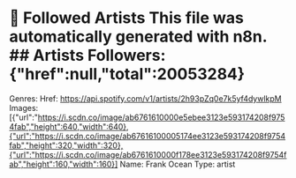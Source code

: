 # 🎵 Followed Artists  This file was automatically generated with n8n.  ## Artists  Followers: {"href":null,"total":20053284}
Genres: 
Href: https://api.spotify.com/v1/artists/2h93pZq0e7k5yf4dywlkpM
Images: [{"url":"https://i.scdn.co/image/ab6761610000e5ebee3123e593174208f9754fab","height":640,"width":640},{"url":"https://i.scdn.co/image/ab67616100005174ee3123e593174208f9754fab","height":320,"width":320},{"url":"https://i.scdn.co/image/ab6761610000f178ee3123e593174208f9754fab","height":160,"width":160}]
Name: Frank Ocean
Type: artist